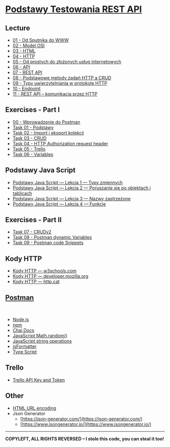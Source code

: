 # [Podstawy Testowania REST API](https://kadote870.github.io/podstawytestowaniarestapi/)

## Lecture 
* [01 - Od Sputnika do WWW](content/lecture/01-od-sputnika-do-www.md)
* [02 - Model OSI](content/lecture/02-model-osi.md)
* [03 - HTML](content/lecture/03-html.md)
* [04 - HTTP](content/lecture/04-http.md)
* [05 - Od prostych do złożonych usług internetowych](content/lecture/05-od-prostych-do-zlozonych-uslug-internetowych.md)
* [06 - API](content/lecture/06-api.md)
* [07 - REST API](content/lecture/07-rest-api.md)
* [08 - Podstawowe metody żądań HTTP a CRUD](content/lecture/08-http-crud.md)
* [09 - Typy uwierzytelniania w protokole HTTP](content/lecture/09-typy-uwierzytelniania.md)
* [10 - Endpoint](content/lecture/10-endpoint.md)
* [11 - REST API – komunikacja przez HTTP](content/lecture/11-rest-api-http-komunikacja.md)

## Exercises - Part I
* [00 - Wprowadzenie do Postman](content/exercises/00-wprowadzenie-do-postman.md)
* [Task 01 - Podstawy](content/exercises/01-task-podstawy.md)
* [Task 02 - Import i eksport kolekcji](content/exercises/02-task-import-export-kolekcji.md)
* [Task 03 - CRUD](content/exercises/03-task-crud.md)
* [Task 04 - HTTP Authorization request header](content/exercises/04-task-http-authorization-request-header.md)
* [Task 05 - Trello](content/exercises/05-task-trello.md)
* [Task 06 - Variables](content/exercises/06-task-variables.md)

## Podstawy Java Script
* [Podstawy Java Script — Lekcja 1 — Typy zmiennych](content/java-script/lesson1.md)
* [Podstawy Java Script — Lekcja 2 — Poruszanie się po obiektach i tablicach](content/java-script/lesson2.md)
* [Podstawy Java Script — Lekcja 3 — Nazwy zastrzeżone](content/java-script/lesson3.md)
* [Podstawy Java Script — Lekcja 4 — Funkcje](content/java-script/lesson4.md)

[//]: # (* [Podstawy Java Script — Postman Special]&#40;content/postman/js-in-postman.md&#41;)

## Exercises - Part II 
* [Task 07 - CRUDv2](content/exercises/07-task-crudv2.md)
* [Task 08 - Postman dynamic Variables](content/exercises/08-task-postman-variables.md)
* [Task 09 - Postman code Snippets](content/exercises/09-task-postman-code-snippets.md)

## Kody HTTP

* [Kody HTTP — w3schools.com](https://www.w3schools.com/tags/ref_httpmessages.asp)
* [Kody HTTP — developer.mozilla.org](https://developer.mozilla.org/en-US/docs/Web/HTTP/Status)
* [Kody HTTP — http.cat](https://http.cat/)

## [Postman](content/postman/postman.md)


<br>

* [Node.js](https://nodejs.org/en)
* [npm](https://www.npmjs.com/)
* [Chai Docs](https://www.chaijs.com/)
* [JavaScript Math.random()](https://www.w3schools.com/js/js_random.asp)
* [JavaScript string operations](https://www.w3schools.com/jsref/jsref_length_string.asp)
* [jsFormatter](https://beautifier.io/)
* [Type Script](https://www.typescriptlang.org/)


## Trello

* [Trello API Key and Token](content/trello/generate-key-token.md)

## Other

* [HTML URL encoding](https://www.w3schools.com/html/html_urlencode.asp)
* Json Generator
    * [https://json-generator.com/](https://json-generator.com/)
    * [https://www.jsongenerator.io/](https://www.jsongenerator.io/)

---
**COPYLEFT, ALL RIGHTS REVERSED – I stole this code, you can steal it too!**